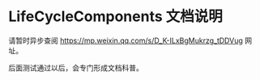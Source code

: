 # LifeCycleComponents 文档说明

请暂时异步查阅 https://mp.weixin.qq.com/s/D_K-ILxBgMukrzg_tDDVug 网址。

后面测试通过以后，会专门形成文档科普。
